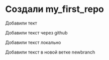 # Создали my_first_repo

Добавили тект

Добавили текст через github

Добавили текст локально

Добавили текст в новой ветке newbranch